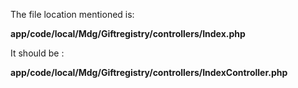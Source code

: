 The file location mentioned is:

**app/code/local/Mdg/Giftregistry/controllers/Index.php**

It should be :

**app/code/local/Mdg/Giftregistry/controllers/IndexController.php**